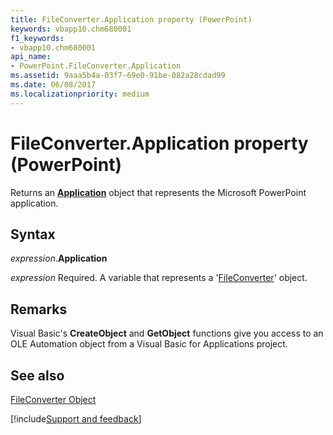 ```yaml
---
title: FileConverter.Application property (PowerPoint)
keywords: vbapp10.chm680001
f1_keywords:
- vbapp10.chm680001
api_name:
- PowerPoint.FileConverter.Application
ms.assetid: 9aaa5b4a-03f7-69e0-91be-082a28cdad99
ms.date: 06/08/2017
ms.localizationpriority: medium
---
```



# FileConverter.Application property (PowerPoint)

Returns an **[Application](PowerPoint.Application.md)** object that represents the Microsoft PowerPoint application.


## Syntax

_expression_.**Application**

_expression_ Required. A variable that represents a '[FileConverter](PowerPoint.FileConverter.md)' object.


## Remarks

Visual Basic's **CreateObject** and **GetObject** functions give you access to an OLE Automation object from a Visual Basic for Applications project.


## See also


[FileConverter Object](PowerPoint.FileConverter.md)

[!include[Support and feedback](~/includes/feedback-boilerplate.md)]